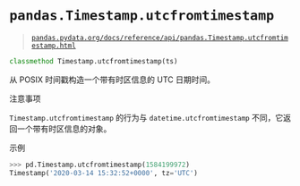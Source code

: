 # `pandas.Timestamp.utcfromtimestamp`

> [`pandas.pydata.org/docs/reference/api/pandas.Timestamp.utcfromtimestamp.html`](https://pandas.pydata.org/docs/reference/api/pandas.Timestamp.utcfromtimestamp.html)

```py
classmethod Timestamp.utcfromtimestamp(ts)
```

从 POSIX 时间戳构造一个带有时区信息的 UTC 日期时间。

注意事项

`Timestamp.utcfromtimestamp` 的行为与 `datetime.utcfromtimestamp` 不同，它返回一个带有时区信息的对象。

示例

```py
>>> pd.Timestamp.utcfromtimestamp(1584199972)
Timestamp('2020-03-14 15:32:52+0000', tz='UTC') 
```
